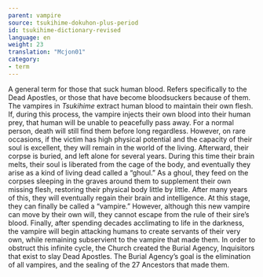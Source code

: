 ```yaml
---
parent: vampire
source: tsukihime-dokuhon-plus-period
id: tsukihime-dictionary-revised
language: en
weight: 23
translation: "Mcjon01"
category:
- term
---
```


A general term for those that suck human blood. Refers specifically to the Dead Apostles, or those that have become bloodsuckers because of them.
The vampires in *Tsukihime* extract human blood to maintain their own flesh. If, during this process, the vampire injects their own blood into their human prey, that human will be unable to peacefully pass away. For a normal person, death will still find them before long regardless. However, on rare occasions, if the victim has high physical potential and the capacity of their soul is excellent, they will remain in the world of the living.
Afterward, their corpse is buried, and left alone for several years. During this time their brain melts, their soul is liberated from the cage of the body, and eventually they arise as a kind of living dead called a “ghoul.”
As a ghoul, they feed on the corpses sleeping in the graves around them to supplement their own missing flesh, restoring their physical body little by little. After many years of this, they will eventually regain their brain and intelligence. At this stage, they can finally be called a “vampire.”
However, although this new vampire can move by their own will, they cannot escape from the rule of their sire’s blood. Finally, after spending decades acclimating to life in the darkness, the vampire will begin attacking humans to create servants of their very own, while remaining subservient to the vampire that made them.
In order to obstruct this infinite cycle, the Church created the Burial Agency, Inquisitors that exist to slay Dead Apostles. The Burial Agency’s goal is the elimination of all vampires, and the sealing of the 27 Ancestors that made them.

